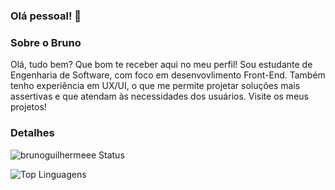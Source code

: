 ### Olá pessoal! 👋

### Sobre o Bruno
Olá, tudo bem? Que bom te receber aqui no meu perfil! 
Sou estudante de Engenharia de Software, com foco em desenvovlimento Front-End. Também tenho experiência em UX/UI, o que me permite projetar soluções mais assertivas e que atendam às necessidades dos usuários.
Visite os meus projetos!

### Detalhes

![brunoguilhermeee Status](https://github-readme-stats.vercel.app/api?username=brunoguilhermeee&show_icons=true)

![Top Linguagens](https://github-readme-stats.vercel.app/api/top-langs/?username=brunoguilhermeee&layout=compact)


